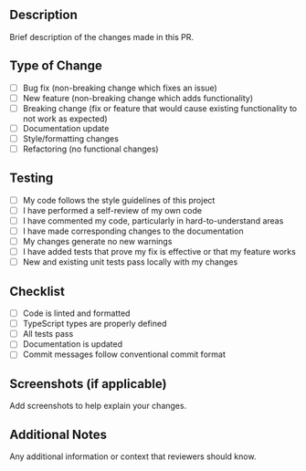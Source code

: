 ## Description

Brief description of the changes made in this PR.

## Type of Change

- [ ] Bug fix (non-breaking change which fixes an issue)
- [ ] New feature (non-breaking change which adds functionality)
- [ ] Breaking change (fix or feature that would cause existing functionality to not work as expected)
- [ ] Documentation update
- [ ] Style/formatting changes
- [ ] Refactoring (no functional changes)

## Testing

- [ ] My code follows the style guidelines of this project
- [ ] I have performed a self-review of my own code
- [ ] I have commented my code, particularly in hard-to-understand areas
- [ ] I have made corresponding changes to the documentation
- [ ] My changes generate no new warnings
- [ ] I have added tests that prove my fix is effective or that my feature works
- [ ] New and existing unit tests pass locally with my changes

## Checklist

- [ ] Code is linted and formatted
- [ ] TypeScript types are properly defined
- [ ] All tests pass
- [ ] Documentation is updated
- [ ] Commit messages follow conventional commit format

## Screenshots (if applicable)

Add screenshots to help explain your changes.

## Additional Notes

Any additional information or context that reviewers should know.
